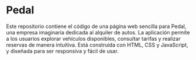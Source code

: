 # Pedal
Este repositorio contiene el código de una página web sencilla para Pedal, una empresa imaginaria dedicada al alquiler de autos. La aplicación permite a los usuarios explorar vehículos disponibles, consultar tarifas y realizar reservas de manera intuitiva. Está construida con HTML, CSS y JavaScript, y diseñada para ser responsiva y fácil de usar.
